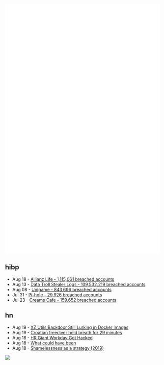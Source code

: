 ![Metrics](https://raw.githubusercontent.com/phixion/phixion/master/metrics.svg)

## hibp

<!--
for https://github.com/phixion/phixion/blob/main/.github/workflows/feeds.yml
-->
<!--START_SECTION:haveibeenpwnd-->
- Aug 18 - [Allianz Life - 1,115,061 breached accounts](https://haveibeenpwned.com/Breach/AllianzLife)
- Aug 13 - [Data Troll Stealer Logs - 109,532,219 breached accounts](https://haveibeenpwned.com/Breach/DataTrollStealerLogs)
- Aug 08 - [Unigame - 843,696 breached accounts](https://haveibeenpwned.com/Breach/Unigame)
- Jul 31 - [Pi-hole - 29,926 breached accounts](https://haveibeenpwned.com/Breach/ThePi-Hole)
- Jul 23 - [Creams Cafe - 159,652 breached accounts](https://haveibeenpwned.com/Breach/CreamsCafe)
<!--END_SECTION:haveibeenpwnd-->

## hn

<!--
for https://github.com/phixion/phixion/blob/main/.github/workflows/feeds.yml
-->
<!--START_SECTION:hn-->
- Aug 19 - [XZ Utils Backdoor Still Lurking in Docker Images](https://www.binarly.io/blog/persistent-risk-xz-utils-backdoor-still-lurking-in-docker-images)
- Aug 19 - [Croatian freediver held breath for 29 minutes](https://divernet.com/scuba-news/freediving/how-croatian-freediver-held-breath-for-29-minutes/)
- Aug 18 - [HR Giant Workday Got Hacked](https://gizmodo.com/hr-giant-workday-got-hacked-2000644474)
- Aug 18 - [What could have been](https://coppolaemilio.com/entries/what-could-have-been/)
- Aug 18 - [Shamelessness as a strategy (2019)](https://nadia.xyz/shameless)
<!--END_SECTION:hn-->

<!--
for https://yhype.me
-->
![](https://hit.yhype.me/github/profile?user_id=13013670)
